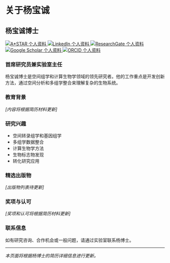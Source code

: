# 关于杨宝诚

## 杨宝诚博士

<div class="social-buttons">
  <a href="https://research.a-star.edu.sg/researcher/joe-yeong/" target="_blank" class="social-btn">
    <img src="/images/social/astar-icon.svg" alt="A*STAR 个人资料" />
  </a>
  <a href="https://www.linkedin.com/in/joe-yeong/" target="_blank" class="social-btn">
    <img src="/images/social/linkedin-icon.svg" alt="LinkedIn 个人资料" />
  </a>
  <a href="https://www.researchgate.net/profile/Joe-Yeong-2" target="_blank" class="social-btn">
    <img src="/images/social/researchgate-icon.svg" alt="ResearchGate 个人资料" />
  </a>
  <a href="https://scholar.google.com/citations?user=zSDQ4D8AAAAJ" target="_blank" class="social-btn">
    <img src="/images/social/scholar-icon.svg" alt="Google Scholar 个人资料" />
  </a>
  <a href="https://orcid.org/0000-0002-6674-7153" target="_blank" class="social-btn">
    <img src="/images/social/orcid-icon.svg" alt="ORCID 个人资料" />
  </a>
</div>

### 首席研究员兼实验室主任

杨宝诚博士是空间组学和计算生物学领域的领先研究者。他的工作重点是开发创新方法，通过空间分析和多组学整合来理解复杂的生物系统。

### 教育背景

*[内容将根据简历材料更新]*

### 研究兴趣

- 空间转录组学和基因组学
- 多组学数据整合
- 计算生物学方法
- 生物标志物发现
- 转化研究应用

### 精选出版物

*[出版物列表待更新]*

### 奖项与认可

*[奖项和认可将根据简历材料更新]*

### 联系信息

如有研究咨询、合作机会或一般问题，请通过实验室联系杨博士。

---

*本页面将根据杨博士的简历详细信息进行更新。*
